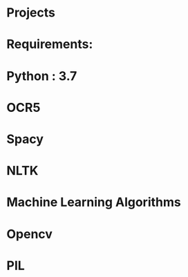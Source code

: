 # Projects
# Requirements:
# Python : 3.7
# OCR5 
# Spacy
# NLTK
# Machine Learning Algorithms
# Opencv
# PIL





